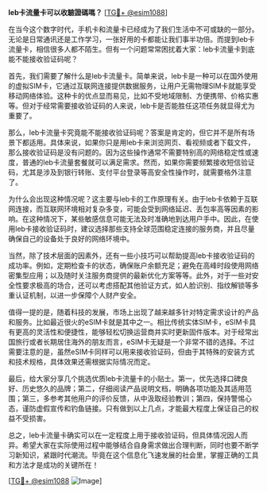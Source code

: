 **leb卡流量卡可以收驗證碼嗎？** [[TG💪+ @esim1088](https://t.me/s/esim1088)]

在当今这个数字时代，手机卡和流量卡已经成为了我们生活中不可或缺的一部分。无论是日常通讯还是工作学习，一张好用的卡都能让我们事半功倍。而提到leb卡流量卡，相信很多人都不陌生。但有一个问题常常困扰着大家：leb卡流量卡到底能不能接收验证码呢？

首先，我们需要了解什么是leb卡流量卡。简单来说，leb卡是一种可以在国外使用的虚拟SIM卡，它通过互联网连接提供数据服务，让用户无需物理SIM卡就能享受移动网络体验。这种卡的优点显而易见，比如不受地域限制、方便携带、价格实惠等。但对于经常需要接收验证码的人来说，leb卡是否能胜任这项任务就显得尤为重要了。

那么，leb卡流量卡究竟能不能接收验证码呢？答案是肯定的，但它并不是所有场景下都适用。具体来说，如果你只是用leb卡来浏览网页、看视频或者下载文件，那么接收验证码是没有问题的。因为这些操作通常不需要特别高的网络稳定性或速度，普通的leb卡流量套餐就可以满足需求。然而，如果你需要频繁接收短信验证码，尤其是涉及到银行转账、支付平台登录等高安全性操作时，就需要格外注意了。

为什么会出现这种情况呢？这主要与leb卡的工作原理有关。由于leb卡依赖于互联网连接，而互联网环境相对复杂多变，可能会受到网络延迟、丢包率高等因素的影响。在这种情况下，某些敏感信息可能无法及时准确地到达用户手中。因此，在使用leb卡接收验证码时，建议选择那些支持全球范围稳定连接的服务商，并且尽量确保自己的设备处于良好的网络环境中。

当然，除了技术层面的因素外，还有一些小技巧可以帮助提高leb卡接收验证码的成功率。例如，定期检查卡的状态，确保账户余额充足；避免在高峰时段使用网络密集型应用；以及随时关注服务商提供的最新优化方案等等。此外，对于一些对安全性要求极高的场合，还可以考虑搭配其他验证方式，如人脸识别、指纹解锁等多重认证机制，以进一步保障个人财产安全。

值得一提的是，随着科技的发展，市场上出现了越来越多针对特定需求设计的产品和服务。比如最近很火的eSIM卡就是其中之一。相比传统实体SIM卡，eSIM卡具有更高的灵活性和便捷性，能够轻松切换运营商并实时更新固件版本。对于经常出国旅行或者长期居住海外的朋友而言，eSIM卡无疑是一个非常不错的选择。不过需要注意的是，虽然eSIM卡同样可以用来接收验证码，但由于其特殊的安装方式和技术规格，具体效果还需根据实际情况而定。

最后，给大家分享几个挑选优质leb卡流量卡的小贴士。第一，优先选择口碑良好、历史悠久的品牌；第二，仔细阅读产品说明文档，明确各项功能及其适用范围；第三，多参考其他用户的评价反馈，从中汲取经验教训；第四，保持警惕心态，谨防虚假宣传和钓鱼链接。只有做到以上几点，才能最大程度上保证自己的权益不受损害。

总之，leb卡流量卡确实可以在一定程度上用于接收验证码，但具体情况因人而异。希望大家在实际使用过程中能够结合自身需求做出合理判断，同时也要不断学习新知识，紧跟时代潮流。毕竟在这个信息化飞速发展的社会里，掌握正确的工具和方法才是成功的关键所在！

[[TG💪+ @esim1088](https://t.me/s/esim1088) ![Image](https://i.postimg.cc/4NQfJmqS/Snipaste-2025-05-13-00-14-12.png)]